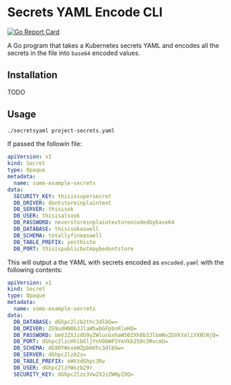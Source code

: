 # Secrets YAML Encode CLI
[![Go Report Card](https://goreportcard.com/badge/github.com/jasonmccallister/secretsyaml)](https://goreportcard.com/report/github.com/jasonmccallister/secretsyaml)

A Go program that takes a Kubernetes secrets YAML and encodes all the secrets in the file into `base64` encoded values.

## Installation

TODO

## Usage

```bash
./secretsyaml project-secrets.yaml
```

If passed the followin file:

```yaml
apiVersion: v1
kind: Secret
type: Opaque
metadata:
  name: some-example-secrets
data:
  SECURITY_KEY: thisissupersecret
  DB_DRIVER: dontstoreinplaintext
  DB_SERVER: thisisok
  DB_USER: thisisalsook
  DB_PASSWORD: neverstoreinplaintextorencodedbybase64
  DB_DATABASE: thisisokaswell
  DB_SCHEMA: totallyfineaswell
  DB_TABLE_PREFIX: yesthisto
  DB_PORT: thisispublicbutmaybedontstore
```

This will output a the YAML with secrets encoded as `encoded.yaml` with the following contents:

```yaml
apiVersion: v1
kind: Secret
type: Opaque
metadata:
  name: some-example-secrets
data:
  DB_DATABASE: dGhpc2lzb2thc3dlbGw=
  DB_DRIVER: ZG9udHN0b3JlaW5wbGFpbnRleHQ=
  DB_PASSWORD: bmV2ZXJzdG9yZWlucGxhaW50ZXh0b3JlbmNvZGVkYnliYXNlNjQ=
  DB_PORT: dGhpc2lzcHVibGljYnV0bWF5YmVkb250c3RvcmU=
  DB_SCHEMA: dG90YWxseWZpbmVhc3dlbGw=
  DB_SERVER: dGhpc2lzb2s=
  DB_TABLE_PREFIX: eWVzdGhpc3Rv
  DB_USER: dGhpc2lzYWxzb29r
  SECURITY_KEY: dGhpc2lzc3VwZXJzZWNyZXQ=
```
